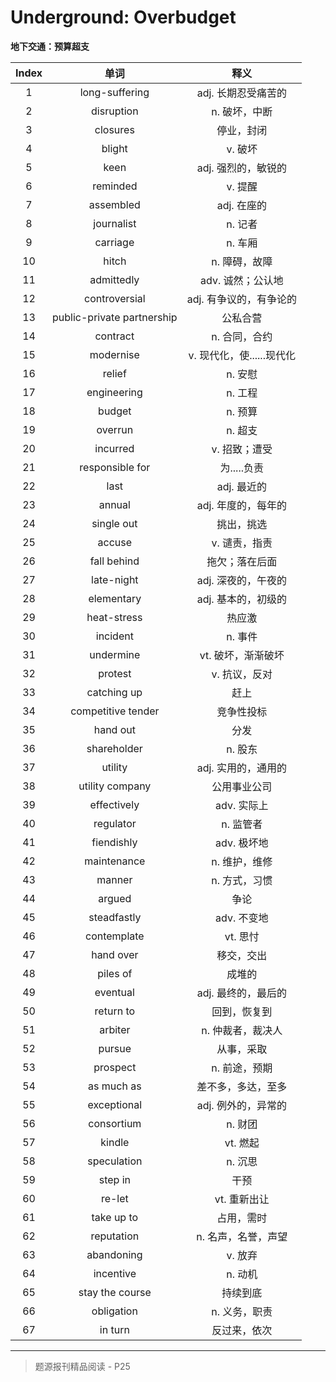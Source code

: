 # Underground: Overbudget

**地下交通：预算超支**

| Index |            单词            |           释义            |
| :---: | :------------------------: | :-----------------------: |
|   1   |       long-suffering       |    adj. 长期忍受痛苦的    |
|   2   |         disruption         |       n. 破坏，中断       |
|   3   |          closures          |        停业，封闭         |
|   4   |           blight           |          v. 破坏          |
|   5   |            keen            |    adj. 强烈的，敏锐的    |
|   6   |          reminded          |          v. 提醒          |
|   7   |         assembled          |        adj. 在座的        |
|   8   |         journalist         |          n. 记者          |
|   9   |          carriage          |          n. 车厢          |
|  10   |           hitch            |       n. 障碍，故障       |
|  11   |         admittedly         |     adv. 诚然；公认地     |
|  12   |       controversial        |  adj. 有争议的，有争论的  |
|  13   | public-private partnership |         公私合营          |
|  14   |          contract          |       n. 合同，合约       |
|  15   |         modernise          | v. 现代化，使......现代化 |
|  16   |           relief           |          n. 安慰          |
|  17   |        engineering         |          n. 工程          |
|  18   |           budget           |          n. 预算          |
|  19   |          overrun           |          n. 超支          |
|  20   |          incurred          |       v. 招致；遭受       |
|  21   |      responsible for       |        为.....负责        |
|  22   |            last            |        adj. 最近的        |
|  23   |           annual           |    adj. 年度的，每年的    |
|  24   |         single out         |        挑出，挑选         |
|  25   |           accuse           |       v. 谴责，指责       |
|  26   |        fall behind         |      拖欠；落在后面       |
|  27   |         late-night         |    adj. 深夜的，午夜的    |
|  28   |         elementary         |    adj. 基本的，初级的    |
|  29   |        heat-stress         |          热应激           |
|  30   |          incident          |          n. 事件          |
|  31   |         undermine          |    vt. 破坏，渐渐破坏     |
|  32   |          protest           |       v. 抗议，反对       |
|  33   |        catching up         |           赶上            |
|  34   |     competitive tender     |        竞争性投标         |
|  35   |          hand out          |           分发            |
|  36   |        shareholder         |          n. 股东          |
|  37   |          utility           |    adj. 实用的，通用的    |
|  38   |      utility company       |       公用事业公司        |
|  39   |        effectively         |        adv. 实际上        |
|  40   |         regulator          |         n. 监管者         |
|  41   |         fiendishly         |        adv. 极坏地        |
|  42   |        maintenance         |       n. 维护，维修       |
|  43   |           manner           |       n. 方式，习惯       |
|  44   |           argued           |           争论            |
|  45   |        steadfastly         |        adv. 不变地        |
|  46   |        contemplate         |         vt. 思忖          |
|  47   |         hand over          |        移交，交出         |
|  48   |          piles of          |          成堆的           |
|  49   |          eventual          |    adj. 最终的，最后的    |
|  50   |         return to          |       回到，恢复到        |
|  51   |          arbiter           |     n. 仲裁者，裁决人     |
|  52   |           pursue           |        从事，采取         |
|  53   |          prospect          |       n. 前途，预期       |
|  54   |         as much as         |    差不多，多达，至多     |
|  55   |        exceptional         |    adj. 例外的，异常的    |
|  56   |         consortium         |          n. 财团          |
|  57   |           kindle           |         vt. 燃起          |
|  58   |        speculation         |          n. 沉思          |
|  59   |          step in           |           干预            |
|  60   |           re-let           |       vt. 重新出让        |
|  61   |         take up to         |        占用，需时         |
|  62   |         reputation         |    n. 名声，名誉，声望    |
|  63   |         abandoning         |          v. 放弃          |
|  64   |         incentive          |          n. 动机          |
|  65   |      stay the course       |         持续到底          |
|  66   |         obligation         |       n. 义务，职责       |
|  67   |          in turn           |       反过来，依次        |

------

> 题源报刊精品阅读 - P25
